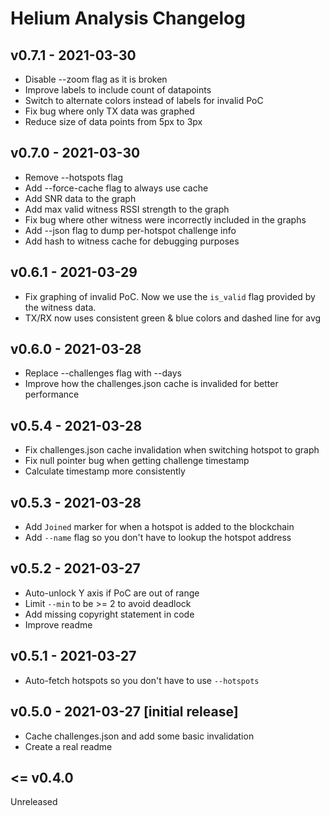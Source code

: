 # Helium Analysis Changelog

## v0.7.1 - 2021-03-30

- Disable --zoom flag as it is broken
- Improve labels to include count of datapoints
- Switch to alternate colors instead of labels for invalid PoC
- Fix bug where only TX data was graphed
- Reduce size of data points from 5px to 3px

## v0.7.0 - 2021-03-30

- Remove --hotspots flag
- Add --force-cache flag to always use cache
- Add SNR data to the graph
- Add max valid witness RSSI strength to the graph
- Fix bug where other witness were incorrectly included in the graphs
- Add --json flag to dump per-hotspot challenge info
- Add hash to witness cache for debugging purposes

## v0.6.1 - 2021-03-29 

- Fix graphing of invalid PoC.  Now we use the `is_valid` flag provided
    by the witness data.
- TX/RX now uses consistent green & blue colors and dashed line for avg

## v0.6.0 - 2021-03-28

- Replace --challenges flag with --days
- Improve how the challenges.json cache is invalided for better performance

## v0.5.4 - 2021-03-28

- Fix challenges.json cache invalidation when switching hotspot to graph 
- Fix null pointer bug when getting challenge timestamp 
- Calculate timestamp more consistently

## v0.5.3 - 2021-03-28

- Add `Joined` marker for when a hotspot is added to the blockchain
- Add `--name` flag so you don't have to lookup the hotspot address

## v0.5.2 - 2021-03-27

- Auto-unlock Y axis if PoC are out of range
- Limit `--min` to be >= 2 to avoid deadlock
- Add missing copyright statement in code
- Improve readme

## v0.5.1 - 2021-03-27

- Auto-fetch hotspots so you don't have to use `--hotspots`

## v0.5.0 - 2021-03-27 [initial release]

- Cache challenges.json and add some basic invalidation
- Create a real readme

## <= v0.4.0

Unreleased
